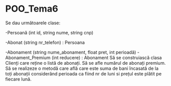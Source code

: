 # POO_Tema6
 Se dau următoarele clase:
 
 -Persoană (int id, string nume, string cnp)
 
-Abonat (string nr_telefon) : Persoana

-Abonament (string nume_abonament, float pret, int perioadă)
-Abonament_Premium (int reducere) : Abonament
Să se construiască clasa Clienți care reține o listă de abonați. Să se afle numărul de abonați premium.
Să se realizeze o metodă care află care este suma de bani încasată de la toți abonații considerând
perioada ca fiind nr de luni si prețul este plătit pe fiecare lună. 
